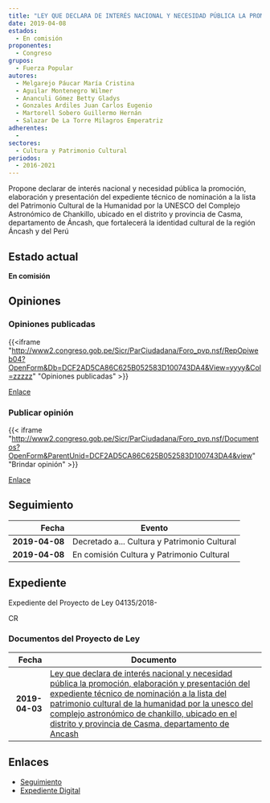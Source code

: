 ```yaml
---
title: "LEY QUE DECLARA DE INTERÉS NACIONAL Y NECESIDAD PÚBLICA LA PROMOCIÓN, ELABORACIÓN Y PRESENTACIÓN DEL EXPEDIENTE TÉCNICO DE NOMINACIÓN A LA LISTA DEL PATRIMONIO CULTURAL DE LA HUMANIDAD POR LA UNESCO DEL COMPLEJO ASTRONÓMICO DE CHANKILLO, UBICADO EN EL DISTRITO Y PROVINCIA DE CASMA, DEPARTAMENTO DE ÁNCASH"
date: 2019-04-08
estados: 
  - En comisión
proponentes: 
  - Congreso
grupos: 
  - Fuerza Popular
autores: 
  - Melgarejo Páucar María Cristina
  - Aguilar Montenegro Wilmer
  - Ananculi Gómez Betty Gladys
  - Gonzales Ardiles Juan Carlos Eugenio
  - Martorell Sobero Guillermo Hernán
  - Salazar De La Torre Milagros Emperatriz
adherentes: 
  - 
sectores: 
  - Cultura y Patrimonio Cultural
periodos: 
  - 2016-2021
---
```


Propone declarar de interés nacional y necesidad pública la promoción, elaboración y presentación del expediente técnico de nominación a la lista del Patrimonio Cultural de la Humanidad por la UNESCO del Complejo Astronómico de Chankillo, ubicado en el distrito y provincia de Casma, departamento de Áncash, que fortalecerá la identidad cultural de la región Áncash y del Perú


## Estado actual

**En comisión**

## Opiniones

### Opiniones publicadas

{{<iframe "http://www2.congreso.gob.pe/Sicr/ParCiudadana/Foro_pvp.nsf/RepOpiweb04?OpenForm&Db=DCF2AD5CA86C625B052583D100743DA4&View=yyyy&Col=zzzzz" "Opiniones publicadas" >}}

[Enlace](http://www2.congreso.gob.pe/Sicr/ParCiudadana/Foro_pvp.nsf/RepOpiweb04?OpenForm&Db=DCF2AD5CA86C625B052583D100743DA4&View=yyyy&Col=zzzzz)
### Publicar opinión

{{< iframe "http://www2.congreso.gob.pe/Sicr/ParCiudadana/Foro_pvp.nsf/Documentos?OpenForm&ParentUnid=DCF2AD5CA86C625B052583D100743DA4&view" "Brindar opinión" >}}

[Enlace](http://www2.congreso.gob.pe/Sicr/ParCiudadana/Foro_pvp.nsf/Documentos?OpenForm&ParentUnid=DCF2AD5CA86C625B052583D100743DA4&view)

## Seguimiento

| Fecha | Evento |
|------:|--------|
| **2019-04-08** | Decretado a... Cultura y Patrimonio Cultural|
| **2019-04-08** | En comisión Cultura y Patrimonio Cultural|


## Expediente

Expediente del Proyecto de Ley 04135/2018-

CR


### Documentos del Proyecto de Ley

| Fecha | Documento |
|------:|--------|
| **2019-04-03** | [Ley que declara de interés nacional y necesidad pública la promoción, elaboración y presentación del expediente técnico de nominación a la lista del patrimonio cultural de la humanidad por la unesco del complejo astronómico de chankillo, ubicado en el distrito y provincia de Casma, departamento de Ancash](http://www.leyes.congreso.gob.pe/Documentos/2016_2021/Proyectos_de_Ley_y_de_Resoluciones_Legislativas/PL0413520190403.pdf) |

## Enlaces 

- [Seguimiento](http://www2.congreso.gob.pe/Sicr/TraDocEstProc/CLProLey2016.nsf/f7fff46988ca05b1052578e100829cc7/926e85b84c7ffa38052583d10075a28e?OpenDocument)
- [Expediente Digital](http://www2.congreso.gob.pe/Sicr/TraDocEstProc/CLProLey2016.nsf/f7fff46988ca05b1052578e100829cc7/926e85b84c7ffa38052583d10075a28e?OpenDocument&Click=05257FB7005EB655.eb71d0cf91d8294e05256cdf006b5706/$Body/0.1C6C)
